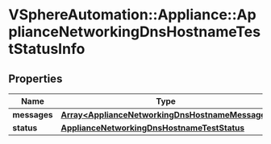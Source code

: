 # VSphereAutomation::Appliance::ApplianceNetworkingDnsHostnameTestStatusInfo

## Properties
Name | Type | Description | Notes
------------ | ------------- | ------------- | -------------
**messages** | [**Array&lt;ApplianceNetworkingDnsHostnameMessage&gt;**](ApplianceNetworkingDnsHostnameMessage.md) | messages | 
**status** | [**ApplianceNetworkingDnsHostnameTestStatus**](ApplianceNetworkingDnsHostnameTestStatus.md) |  | 


